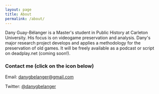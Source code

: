 ```yaml
---
layout: page
title: About
permalink: /about/
---
```


Dany Guay-Bélanger is a Master's student in Public History at Carleton University. His focus is on videogame preservation and analysis. Dany's major research project develops and applies a methodology for the preservation of old games. It will be freely available as a podcast or script on deadplay.net (coming soon!).

### Contact me (click on the icon below)

Email: [danygbelanger@gmail.com](mailto:danygbelanger@gmail.com)

Twitter: [@danygbelanger](https://twitter.com/Danygbelanger)
